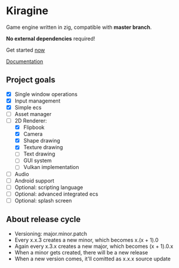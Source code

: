# Kiragine
Game engine written in zig, compatible with **master branch**.

**No external dependencies** required!

Get started [now](https://github.com/Kiakra/Kiragine/blob/master/example-code.md)

[Documentation](https://github.com/Kiakra/Kiragine/blob/master/docs.md)

## Project goals
- [x] Single window operations
- [x] Input management
- [x] Simple ecs
- [ ] Asset manager
- [ ] 2D Renderer:
    - [x] Flipbook 
    - [x] Camera
    - [x] Shape drawing
    - [x] Texture drawing
    - [ ] Text drawing 
    - [ ] GUI system
    - [ ] Vulkan implementation
- [ ] Audio
- [ ] Android support
- [ ] Optional: scripting language 
- [ ] Optional: advanced integrated ecs 
- [ ] Optional: splash screen 

## About release cycle
* Versioning: major.minor.patch</li>
* Every x.x.3 creates a new minor, which becomes x.(x + 1).0
* Again every x.3.x creates a new major, which becomes (x + 1).0.x
* When a minor gets created, there will be a new release
* When a new version comes, it'll comitted as x.x.x source update
